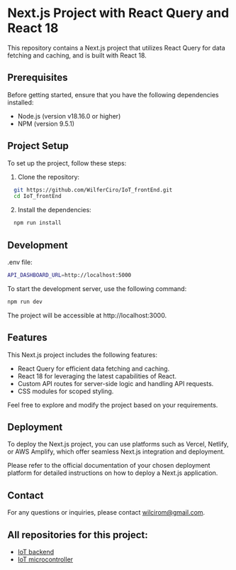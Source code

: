 # Next.js Project with React Query and React 18

This repository contains a Next.js project that utilizes React Query for data fetching and caching, and is built with React 18.

## Prerequisites

Before getting started, ensure that you have the following dependencies installed:

- Node.js (version v18.16.0 or higher)
- NPM (version 9.5.1)

## Project Setup

To set up the project, follow these steps:

1. Clone the repository:

```bash
  git https://github.com/WilferCiro/IoT_frontEnd.git
  cd IoT_frontEnd
```

2. Install the dependencies:

```bash
  npm run install
```

## Development

.env file:

```bash
API_DASHBOARD_URL=http://localhost:5000
```

To start the development server, use the following command:

```bash
npm run dev
```

The project will be accessible at http://localhost:3000.


## Features

This Next.js project includes the following features:

- React Query for efficient data fetching and caching.
- React 18 for leveraging the latest capabilities of React.
- Custom API routes for server-side logic and handling API requests.
- CSS modules for scoped styling.

Feel free to explore and modify the project based on your requirements.

## Deployment

To deploy the Next.js project, you can use platforms such as Vercel, Netlify, or AWS Amplify, which offer seamless Next.js integration and deployment.

Please refer to the official documentation of your chosen deployment platform for detailed instructions on how to deploy a Next.js application.

## Contact

For any questions or inquiries, please contact [wilcirom@gmail.com](mailto:wilcirom@gmail.com).

## All repositories for this project:

- [IoT backend](https://github.com/WilferCiro/IoT_backend)
- [IoT microcontroller](https://github.com/WilferCiro/IoT_microcontroller)